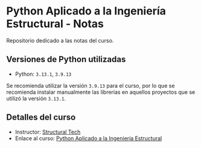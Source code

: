 # Python Aplicado a la Ingeniería Estructural - Notas

Repositorio dedicado a las notas del curso.

## Versiones de Python utilizadas

* Python: `3.13.1`, `3.9.13`

Se recomienda utilizar la versión `3.9.13` para el curso, por lo que se recomienda instalar manualmente las librerías en aquellos proyectos que se utilizó la versión `3.13.1`.

## Detalles del curso

- Instructor: [Structural Tech](https://www.youtube.com/@StructuralTech-py)
- Enlace al curso: [Python Aplicado a la Ingeniería Estructural](https://youtube.com/playlist?list=PLRsxpusd7pdzHTNxBupiJzE0ITTNigvoh&si=zp1DPdiN3bGl4KgN)